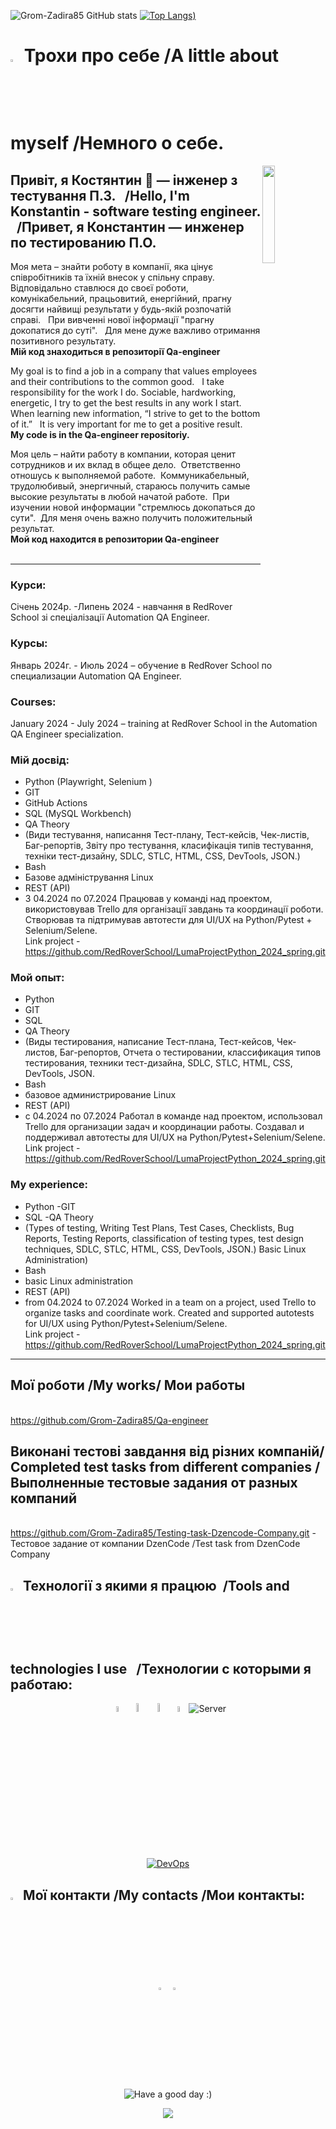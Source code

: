 ![Grom-Zadira85 GitHub stats](https://github-readme-stats.vercel.app/api?username=Grom-Zadira85&show_icons=true&theme=radical)
[![Top Langs](https://github-readme-stats.vercel.app/api/top-langs/?username=Grom-Zadira85&show_icons=true&theme=radical))](https://github.com/Grom-Zadira85/github-readme-stats)

# <img src="https://raw.githubusercontent.com/Grom-Zadira85/Qa-engeneer/97b03bbac55e3b27189340c54081b032e64f9367/img/chat.png" width="3%"/> Трохи про себе /A little about myself /Немного о себе.

<img align="right" width="20%" src="https://raw.githubusercontent.com/Grom-Zadira85/Qa-engeneer/97b03bbac55e3b27189340c54081b032e64f9367/img/kak-stat-testirovshchikom-po_mini.png"> 

## Привіт, я Костянтин 👋 — інженер з тестування П.З. &nbsp; /Hello, I'm Konstantin - software testing engineer. &nbsp; /Привет, я Константин  — инженер по тестированию П.О.


<p align="left">
Моя мета – знайти роботу в компанії, яка цінує співробітників та їхній внесок у спільну справу.&nbsp;
Відповідально ставлюся до своєї роботи, комунікабельний, працьовитий, енергійний, прагну досягти найвищі 
результати у будь-якій розпочатій справі. &nbsp; При вивченні нової інформації "прагну докопатися до суті". &nbsp;
Для мене дуже важливо отримання позитивного результату.
<br><b> Мій код знаходиться в репозиторії Qa-engineer </b></br>
</p>



<p align="left">
My goal is to find a job in a company that values ​​employees and their contributions to the common good. &nbsp;
I take responsibility for the work I do. Sociable, hardworking, energetic, I try to get the best results in any work I start. &nbsp;
When learning new information, “I strive to get to the bottom of it.” &nbsp; It is very important for me to get a positive result.&nbsp;
  <br><b> My code is in the Qa-engineer repositoriy.</b></br>




<p align="left">
Моя цель – найти работу в компании, которая ценит сотрудников и их вклад в общее дело.&nbsp;
Ответственно отношусь к выполняемой работе.&nbsp;
Коммуникабельный, трудолюбивый, энергичный, стараюсь получить самые высокие 
результаты в любой начатой работе.&nbsp;
При изучении новой информации "стремлюсь докопаться до сути".&nbsp;
Для меня очень важно получить положительный результат.&nbsp;
<br><b> Мой код находится в репозитории  Qa-engineer </b></br>
<br/>

---

### Курси:
Січень 2024р. -Липень 2024 - навчання в RedRover School зі спеціалізації Automation QA Engineer. 


### Курсы:
Январь 2024г. - Июль 2024 – обучение в RedRover School по специализации Automation QA Engineer.

### Courses:
January 2024 - July 2024 – training at RedRover School in the Automation QA Engineer specialization. 


### Мій досвід:
- Python (Playwright, Selenium )
- GIT
- GitHub Actions
- SQL (MySQL Workbench)
- QA Theory
- (Види тестування, написання Тест-плану, Тест-кейсів, Чек-листів, Баг-репортів, Звіту про тестування, класифікація типів тестування, техніки тест-дизайну, SDLC, STLC, HTML, CSS, DevTools, JSON.)
- Bash
- Базове адміністрування Linux
- REST (API)
- З 04.2024 по 07.2024
Працював у команді над проектом, використовував Trello для організації завдань та координації роботи.
Створював та підтримував автотести для UI/UX на Python/Pytest + Selenium/Selene.
<br> Link project -  https://github.com/RedRoverSchool/LumaProjectPython_2024_spring.git </br>


### Мой опыт:
- Python
- GIT
- SQL
- QA Theory
- (Виды тестирования, написание Тест-плана, Тест-кейсов, Чек-листов, Баг-репортов, Отчета о тестировании, классификация типов тестирования, техники тест-дизайна, SDLC, STLC, HTML, CSS, DevTools, JSON.
- Bash
- базовое администрирование Linux
- REST (API)
- с 04.2024 по 07.2024
Работал в команде над проектом, использовал Trello для организации задач и координации работы.
Создавал и поддерживал автотесты для UI/UX на Python/Pytest+Selenium/Selene.
<br> Link project - https://github.com/RedRoverSchool/LumaProjectPython_2024_spring.git </br>


### My experience:
- Python
-GIT
- SQL
-QA Theory
- (Types of testing, Writing Test Plans, Test Cases, Checklists, Bug Reports, Testing Reports, classification of testing types, test design techniques, SDLC, STLC, HTML, CSS, DevTools, JSON.)
Basic Linux Administration)
- Bash
- basic Linux administration
- REST (API)
- from 04.2024 to 07.2024
Worked in a team on a project, used Trello to organize tasks and coordinate work.
Created and supported autotests for UI/UX using Python/Pytest+Selenium/Selene.
<br> Link project - https://github.com/RedRoverSchool/LumaProjectPython_2024_spring.git </br>

---

## Мої роботи /My works/ Мои работы
<br>https://github.com/Grom-Zadira85/Qa-engineer</br>

## Виконані тестові завдання від різних компаній/ Completed test tasks from different companies /Выполненные тестовые задания от разных компаний
<br>https://github.com/Grom-Zadira85/Testing-task-Dzencode-Company.git  - Тестовое задание от компании DzenCode /Test task from DzenCode Company </br>


## <img src="https://raw.githubusercontent.com/Grom-Zadira85/Qa-engeneer/97b03bbac55e3b27189340c54081b032e64f9367/img/tools.png" title="Technology stack" width="3%"/> Технології з якими я працюю&nbsp; /Tools and technologies I use &nbsp; /Технологии с которыми я работаю:



<p align="center">
    <img title="REST API" src="https://raw.githubusercontent.com/Grom-Zadira85/Qa-engeneer/97b03bbac55e3b27189340c54081b032e64f9367/img/icons8-%D0%BD%D0%B0%D1%81%D1%82%D1%80%D0%BE%D0%B9%D0%BA%D0%B8-api-50%20(1).png" width="5%"/>  
    <img title="SQL" src="https://raw.githubusercontent.com/Grom-Zadira85/Qa-engeneer/8d8606f8446b98089e81a4146a4c83df86cf0fe0/img/icons8-mysql-48.png" width="6%"/> 
    <img title="Trello" src="https://raw.githubusercontent.com/Grom-Zadira85/Qa-engeneer/75369cfdb4e93c661089ffa06df6cbd52f82bfc7/img/icons8-trello-48.png" width="6%"/> 
    <img title="jira" src="https://raw.githubusercontent.com/Grom-Zadira85/Qa-engeneer/97b03bbac55e3b27189340c54081b032e64f9367/img/icons8-jira-48.png" width="5%"/> 
    <img src="https://skillicons.dev/icons?i=selenium,postman" alt="Server" /></a>

<p align="center">
  <a href="#"><img src="https://skillicons.dev/icons?i=py,github,git,githubactions,docker,pycharm,linux,bash" alt="DevOps" /></a>
</p>



## <img src="https://raw.githubusercontent.com/Grom-Zadira85/Qa-engeneer/97b03bbac55e3b27189340c54081b032e64f9367/img/contacts.png" title="Contacts" width="3%"/> Мої контакти /My contacts /Мои контакты:

<p align="center">
    <a href="https://t.me/Konstanta_nius"><img width="3%" title="Telegram" src="https://raw.githubusercontent.com/Grom-Zadira85/Qa-engeneer/97b03bbac55e3b27189340c54081b032e64f9367/img/icons8-%D1%82%D0%B5%D0%BB%D0%B5%D0%B3%D1%80%D0%B0%D0%BC-94.png" alt="Telegram"></a>&nbsp;
    <a href="https://www.linkedin.com/in/константин-курило/"><img width="3%" title="LinkedIn" src="https://raw.githubusercontent.com/Grom-Zadira85/Qa-engeneer/97b03bbac55e3b27189340c54081b032e64f9367/img/icons8-%D0%BB%D0%B8%D0%BD%D0%BA%D0%B5%D0%B4%D0%B8%D0%BD-48.png" alt="LinkedIn"></a>&nbsp;
</p>

<br/>

<p align="center">
    <img title="Have a good day :)" src="https://readme-typing-svg.herokuapp.com/?color=ba79ff&font=montserrat-medium&size=20&center=true&vCenter=true&lines=I+like+testing+|+%D0%A5%D0%BE%D1%80%D0%BE%D1%88%D0%B5%D0%B3%D0%BE+%D0%B4%D0%BD%D1%8F+:)">
</p>

<p align="center">
    <img src="https://raw.githubusercontent.com/Trilokia/Trilokia/379277808c61ef204768a61bbc5d25bc7798ccf1/bottom_header.svg">
</p>
